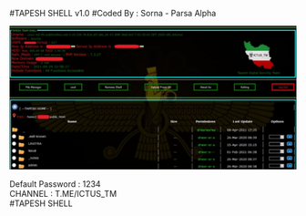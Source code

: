 #TAPESH SHELL v1.0
#Coded By : Sorna - Parsa Alpha 


![alt text](https://github.com/TAPESH-TEAM/TAPESH-SHELL-v1.0/blob/main/photo_2021-08-11_02-21-53.jpg)

Default Password : 1234<br/>
CHANNEL : T.ME/ICTUS_TM<br/>
#TAPESH SHELL 
